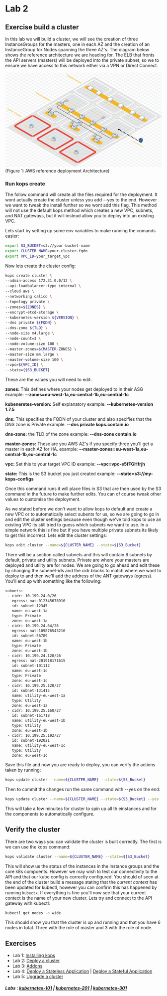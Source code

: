 # Lab 2

## Exercise build a cluster

In this lab we will build a cluster, we will see the creation of three InstanceGroups for the masters, one in each AZ and the creation of an InstanceGroup for Nodes spanning the three AZ's. The diagram below shows the reference architecture we are heading for. The ELB that fronts the API servers (masters) will be deployed into the private subnet, so we to ensure we have access to this network either via a VPN or Direct Connect.


![AWS kops](kubernetes-201/labs/img/deployment.png "Figure. 1")
(Figure 1: AWS reference deployment Architecture)

### Run kops create

The follow command will create all the files required for the deployment. It wont actually create the cluster unless you add --yes to the end. However we want to tweak the install further so we wont add this flag. This method will not use the default kops method which creates a new VPC, subnets, and NAT gateways, but it will instead allow you to deploy into an existing VPC.

Lets start by setting up some env variables to make running the comands easier:

```bash
export S3_BUCKET=s3://your-bucket-name
export CLUSTER_NAME=your-cluster-fqdn
export VPC_ID=your_target_vpc
```

Now lets create the cluster config:

```bash
kops create cluster \
--admin-access 172.31.0.0/12 \
--api-loadbalancer-type internal \
--cloud aws \
--networking calico \
--topology private \
--zones=${ZONES} \
--encrypt-etcd-storage \
--kubernetes-version ${VERSION} \
--dns private ${FQDN} \
--dns-zone ${TLD} \
--node-size m4.large \
--node-count=3 \
--node-volume-size 100 \
--master-zones=${MASTER-ZONES} \
--master-size m4.large \
--master-volume-size 100 \
--vpc=${VPC_ID} \
--state={$S3_BUCKET}
```

These are the values you will need to edit:

**zones:** This defines where your nodes get deployed to in their ASG
example:
**--zones=eu-west-1a,eu-central-1b,eu-central-1c**

**kubeneretes-version:** Self explanatory
example:
**--kubernetes-version 1.7.5**

**dns:** This specifies the FQDN of your cluster and also specifies that the DNS zone is Private
example:
**--dns private kops.contain.io**

**dns-zone:** the TLD of the zone
example:
**--dns-zone contain.io**

**master-zones:** These are you AWS AZ's if you specify three you'll get a master in each AZ for HA.
example:
**--master-zones=eu-west-1a,eu-central-1b,eu-central-1c**

**vpc:** Set this to your target VPC ID
example:
**--vpc=vpc-e5fFGHfrjh**

**state:** This is the S3 bucket you just created
example:
**--state=s3://my-kops-configs**

Once this command runs it will place files in S3 that are then used by the S3 command in the future to make further edits. You can of course tweak other values to customise the deployment.

As we stated before we don't want to allow kops to default and create a new VPC or to automatically select subents for us, so we are going to go in and edit the cluster settings because even though we've told kops to use an existing VPC its still tried to guess which subnets we want to use. In a simple network this is fine but if you have multiple private subnets its likely to get this incorrect. Lets edit the cluster settings:

```bash
kops edit cluster --name=${CLUSTER_NAME} --state=${S3_Bucket}
```

There will be a section called subnets and this will contain 6 subnets by default, private and utility subnets. Private are where your masters are deployed and utility are for nodes. We are going to go ahead and edit these by changing the subenet-ids and the cidr blocks to match where we want to deploy to and then we'll add the address of the ANT gateways (egress). You'll end up with something like the following:

```
subnets:
 - cidr: 10.199.24.0/26
   egress: nat-012345678910
   id: subnet-12345
   name: eu-west-1a
   type: Private
   zone: eu-west-1a
 - cidr: 10.199.24.64/26
   egress: nat-109876543210
   id: subnet-56789
   name: eu-west-1b
   type: Private
   zone: eu-west-1b
 - cidr: 10.199.24.128/26
   egress: nat-201918171615
   id: subnet-101112
   name: eu-west-1c
   type: Private
   zone: eu-west-1c
 - cidr: 10.199.25.128/27
   id: subnet-131415
   name: utility-eu-west-1a
   type: Utility
   zone: eu-west-1a
 - cidr: 10.199.25.160/27
   id: subnet-161718
   name: utility-eu-west-1b
   type: Utility
   zone: eu-west-1b
 - cidr: 10.199.25.192/27
   id: subnet-192021
   name: utility-eu-west-1c
   type: Utility
   zone: eu-west-1c
```

Save this file and now you are ready to deploy, you can verify the actions taken by running:

```bash
kops update cluster --name=${CLUSTER_NAME} --state=${S3_Bucket}
```

Then to commit the changes run the same command with --yes on the end:

```bash
kops update cluster --name=${CLUSTER_NAME} --state=${S3_Bucket} --yes
```

This will take a few minuites for cluster to spin up all th einstances and for the components to automatically configure.

## Verify the cluster

There are two ways you can validate the cluster is built correctly. The first is we can use the kops command:

```bash
kops validate cluster --name=${CLUSTER_NAME} --state=${S3_Bucket}
```

This will show us the status of the instances in the Instance groups and the core k8s compoents. However we may wish to test our connectivity to the API and that our kube config is correctly configured. You should of seen at the end of the cluster build a message stating that the *current context* has been updated for kubectl, however you can confirm this has happened by running ```kubectx```. If everything is fine you'll now see that your current contect is the name of your new cluster. Lets try and connect to the API gateway with kubectl:

```bash
kubectl get nodes -o wide
```

This should show you that the cluster is up and running and that you have 6 nodes in total. Three with the role of master and 3 with the role of node.

## Exercises

- Lab 1: [Installing kops](/kubernetes-201/labs/00-install-kops.md)
- Lab 2: [Deploy a cluster](/kubernetes-201/labs/01-deploy-cluster.md)
- Lab 3: [Addons](/kubernetes-201/labs/02-addons.md)
- Lab 4: [Deploy a Stateless Application](/kubernetes-201/labs/03-deploy-service.md) | [Deploy a Stateful Application](/kubernetes-201/labs/03-deploy-stateful-service.md)
- Lab 5: [Upgrade a cluster](/kubernetes-201/labs/04-upgrading.md)

##### Labs : [kubernetes-101](/kubernetes-101/) | [kubernetes-201](/kubernetes-201/) | [kubernetes-301](/kubernetes-301/)
